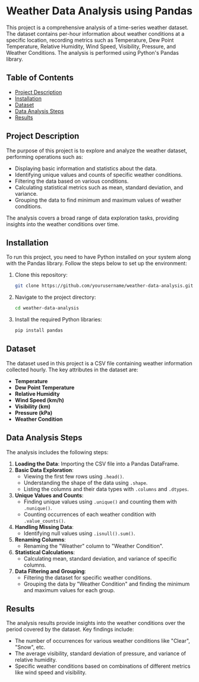 

# Weather Data Analysis using Pandas

This project is a comprehensive analysis of a time-series weather dataset. The dataset contains per-hour information about weather conditions at a specific location, recording metrics such as Temperature, Dew Point Temperature, Relative Humidity, Wind Speed, Visibility, Pressure, and Weather Conditions. The analysis is performed using Python's Pandas library.

## Table of Contents

- [Project Description](#project-description)
- [Installation](#installation)
- [Dataset](#dataset)
- [Data Analysis Steps](#data-analysis-steps)
- [Results](#results)


## Project Description

The purpose of this project is to explore and analyze the weather dataset, performing operations such as:
- Displaying basic information and statistics about the data.
- Identifying unique values and counts of specific weather conditions.
- Filtering the data based on various conditions.
- Calculating statistical metrics such as mean, standard deviation, and variance.
- Grouping the data to find minimum and maximum values of weather conditions.

The analysis covers a broad range of data exploration tasks, providing insights into the weather conditions over time.

## Installation

To run this project, you need to have Python installed on your system along with the Pandas library. Follow the steps below to set up the environment:

1. Clone this repository:
    ```bash
    git clone https://github.com/yourusername/weather-data-analysis.git
    ```
2. Navigate to the project directory:
    ```bash
    cd weather-data-analysis
    ```
3. Install the required Python libraries:
    ```bash
    pip install pandas
    ```

## Dataset

The dataset used in this project is a CSV file containing weather information collected hourly. The key attributes in the dataset are:

- **Temperature**
- **Dew Point Temperature**
- **Relative Humidity**
- **Wind Speed (km/h)**
- **Visibility (km)**
- **Pressure (kPa)**
- **Weather Condition**

## Data Analysis Steps

The analysis includes the following steps:

1. **Loading the Data**: Importing the CSV file into a Pandas DataFrame.
2. **Basic Data Exploration**:
    - Viewing the first few rows using `.head()`.
    - Understanding the shape of the data using `.shape`.
    - Listing the columns and their data types with `.columns` and `.dtypes`.
3. **Unique Values and Counts**:
    - Finding unique values using `.unique()` and counting them with `.nunique()`.
    - Counting occurrences of each weather condition with `.value_counts()`.
4. **Handling Missing Data**:
    - Identifying null values using `.isnull().sum()`.
5. **Renaming Columns**:
    - Renaming the "Weather" column to "Weather Condition".
6. **Statistical Calculations**:
    - Calculating mean, standard deviation, and variance of specific columns.
7. **Data Filtering and Grouping**:
    - Filtering the dataset for specific weather conditions.
    - Grouping the data by "Weather Condition" and finding the minimum and maximum values for each group.

## Results

The analysis results provide insights into the weather conditions over the period covered by the dataset. Key findings include:

- The number of occurrences for various weather conditions like "Clear", "Snow", etc.
- The average visibility, standard deviation of pressure, and variance of relative humidity.
- Specific weather conditions based on combinations of different metrics like wind speed and visibility.
